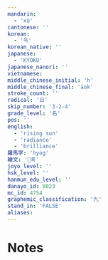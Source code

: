 ```yaml
---
mandarin:
  - 'xù'
cantonese: ''
korean:
  - '욱'
korean_native: ''
japanese:
  - 'KYOKU'
japanese_nanori: ''
vietnamese:
middle_chinese_initial: 'h'
middle_chinese_final: 'ɨok'
stroke_count: ''
radical: '日'
skip_number: '3-2-4'
grade_level: '名'
pos: ''
english:
  - 'rising sun'
  - 'radiance'
  - 'brilliance'
羅馬字: 'hyog'
韓文: '횩'
joyo_level: ''
hsk_level: ''
hanmun_edu_level: ''
danayo_id: 8023
mc_id: 4754
graphemic_classification: '九'
stand_in: 'FALSE'
aliases:
---
```


# Notes
